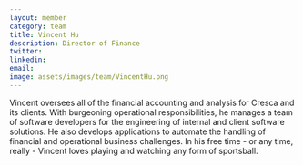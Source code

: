```yaml
---
layout: member
category: team
title: Vincent Hu
description: Director of Finance
twitter:
linkedin:
email:
image: assets/images/team/VincentHu.png
---
```

Vincent oversees all of the financial accounting and analysis for Cresca and its clients. With burgeoning operational responsibilities, he manages a team of software developers for the engineering of internal and client software solutions. He also develops applications to automate the handling of financial and operational business challenges. In his free time - or any time, really - Vincent loves playing and watching any form of sportsball.
